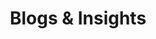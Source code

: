 ---
title: "Blogs & Insights"
meta_title: "Blogs & Insights - Dr. Mandy Manna"
description: "Explore Dr. Mandy Manna's insights on agricultural education, innovative teaching methodologies, and leadership perspectives from the forefront of urban learning innovation."
---